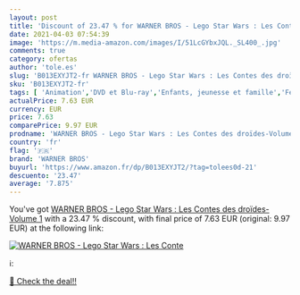 ```yaml
---
layout: post
title: 'Discount of 23.47 % for WARNER BROS - Lego Star Wars : Les Conte'
date: 2021-04-03 07:54:39
image: 'https://m.media-amazon.com/images/I/51LcGYbxJQL._SL400_.jpg'
comments: true
category: ofertas
author: 'tole.es'
slug: 'B013EXYJT2-fr WARNER BROS - Lego Star Wars : Les Contes des droïdes-...'
sku: 'B013EXYJT2-fr'
tags: [ 'Animation','DVD et Blu-ray','Enfants, jeunesse et famille','Featured Categories','Séries TV','lego','warner bros', ]
actualPrice: 7.63 EUR
currency: EUR
price: 7.63
comparePrice: 9.97 EUR
prodname: 'WARNER BROS - Lego Star Wars : Les Contes des droïdes-Volume 1'
country: 'fr'
flag: '🇫🇷'
brand: 'WARNER BROS'
buyurl: 'https://www.amazon.fr/dp/B013EXYJT2/?tag=tolees0d-21'
descuento: '23.47'
average: '7.875'
---
```


You've got [WARNER BROS - Lego Star Wars : Les Contes des droïdes-Volume 1](https://www.amazon.fr/dp/B013EXYJT2/?tag=tolees0d-21) with a  23.47 % discount, with final price of 7.63 EUR (original: 9.97 EUR) at the following link:

[![WARNER BROS - Lego Star Wars : Les Conte](https://m.media-amazon.com/images/I/51LcGYbxJQL._SL400_.jpg)](https://www.amazon.fr/dp/B013EXYJT2/?tag=tolees0d-21)

ℹ️:


[🛒 Check the deal!!](https://www.amazon.fr/dp/B013EXYJT2/?tag=tolees0d-21)
